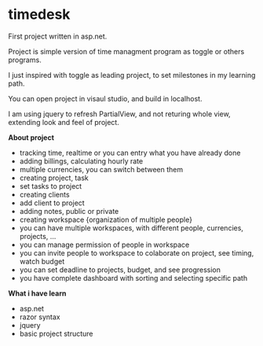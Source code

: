 # timedesk
First project written in asp.net.

Project is simple version of time managment program as toggle or others programs.

I just inspired with toggle as leading project, to set milestones in my learning path.

You can open project in visaul studio, and build in localhost.

I am using jquery to refresh PartialView, and not returing whole view, extending look and feel of project.


**About project**
- tracking time, realtime or you can entry what you have already done
- adding billings, calculating hourly rate
- multiple currencies, you can switch between them
- creating project, task
- set tasks to project
- creating clients
- add client to project
- adding notes, public or private
- creating workspace {organization of multiple people}
- you can have multiple workspaces, with different people, currencies, projects, ...
- you can manage permission of people in workspace
- you can invite people to workspace to colaborate on project, see timing, watch budget
- you can set deadline to projects, budget, and see progression
- you have complete dashboard with sorting and selecting specific path


**What i have learn**
- asp.net
- razor syntax
- jquery 
- basic project structure
